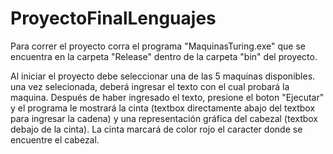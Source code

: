 # ProyectoFinalLenguajes

Para correr el proyecto corra el programa "MaquinasTuring.exe" que se encuentra en la carpeta "Release" dentro de la carpeta "bin" del proyecto.

Al iniciar el proyecto debe seleccionar una de las 5 maquinas disponibles. una vez selecionada, deberá ingresar el texto con el cual probará la maquina.
Después de haber ingresado el texto, presione el boton "Ejecutar" y el programa le mostrará la cinta (textbox directamente abajo del textbox para ingresar la cadena) y una representación gráfica del cabezal (textbox debajo de la cinta).
La cinta marcará de color rojo el caracter donde se encuentre el cabezal.

